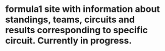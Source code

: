 # formula1 site with information about standings, teams, circuits and results corresponding to specific circuit. Currently in progress.
